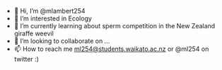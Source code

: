 - 👋 Hi, I’m @mlambert254
- 👀 I’m interested in Ecology
- 🌱 I’m currently learning about sperm competition in the New Zealand giraffe weevil
- 💞️ I’m looking to collaborate on ...
- 📫 How to reach me ml254@students.waikato.ac.nz or @ml254 on twitter :)

<!---
mlambert254/mlambert254 is a ✨ special ✨ repository because its `README.md` (this file) appears on your GitHub profile.
You can click the Preview link to take a look at your changes.
--->

